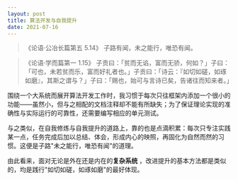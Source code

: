 ```yaml
---
layout: post
title: 算法开发与自我提升
date: 2021-07-16
---
```


> 《论语·公冶长篇第五 5.14》 子路有闻，未之能行，唯恐有闻。

> 《论语·学而篇第一 1.15》 子贡曰：「贫而无谄，富而无骄，何如？」子曰：「可也，未若贫而乐，富而好礼者也。」子贡曰：「诗云：『如切如磋，如琢如磨』，其斯之谓与？」子曰：「赐也，始可与言诗已矣，告诸往而知来者。」

围绕一个大系统而展开算法开发工作时，我习惯于每次只往框架内添加一个很小的功能——虽然小，但与之相配的文档注释却不能有所缺失；为了保证理论实现的准确性与实际运行的可靠性，还需要编写相应的单元测试。

与之类似，在自我修炼与自我提升的道路上，靠的也是点滴积累：每次只专注实践某一点，任务完成后加以总结、体会，形成内心的映照，再固化为自然而然的习惯。这便是子路"未之能行，唯恐有闻"的道理。

由此看来，面对无论是外在还是内在的**复杂系统** ，改进提升的基本方法都是类似的，均是践行"如切如磋，如琢如磨"的最好体现。
